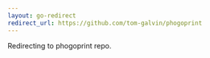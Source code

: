 ```yaml
---
layout: go-redirect
redirect_url: https://github.com/tom-galvin/phogoprint
---
```


Redirecting to phogoprint repo.
